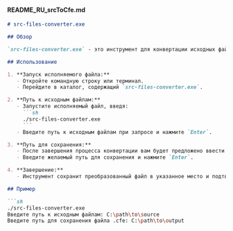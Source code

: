 
#### README_RU_srcToCfe.md
```markdown
# src-files-converter.exe

## Обзор

`src-files-converter.exe` - это инструмент для конвертации исходных файлов в формат `.cfe`. Этот исполняемый файл упрощает процесс конвертации, предоставляя простой интерфейс командной строки.

## Использование

1. **Запуск исполняемого файла:**
   - Откройте командную строку или терминал.
   - Перейдите в каталог, содержащий `src-files-converter.exe`.

2. **Путь к исходным файлам:**
   - Запустите исполняемый файл, введя:
     ```sh
     ./src-files-converter.exe
     ```
   - Введите путь к исходным файлам при запросе и нажмите `Enter`.

3. **Путь для сохранения:**
   - После завершения процесса конвертации вам будет предложено ввести путь для сохранения файла `.cfe`.
   - Введите желаемый путь для сохранения и нажмите `Enter`.

4. **Завершение:**
   - Инструмент сохранит преобразованный файл в указанное место и подтвердит успешное преобразование.

## Пример

```sh
./src-files-converter.exe
Введите путь к исходным файлам: C:\path\to\source
Введите путь для сохранения файла .cfe: C:\path\to\output
